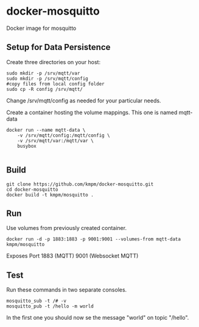docker-mosquitto
================

Docker image for mosquitto

## Setup for Data Persistence

Create three directories on your host:
```
sudo mkdir -p /srv/mqtt/var
sudo mkdir -p /srv/mqtt/config
#copy files from local config folder
sudo cp -R config /srv/mqtt/

```
Change /srv/mqtt/config as needed for your particular needs.


Create a container hosting the volume mappings.
This one is named mqtt-data
```
docker run --name mqtt-data \
    -v /srv/mqtt/config:/mqtt/config \
    -v /srv/mqtt/var:/mqtt/var \
    busybox
    
```


## Build

    git clone https://github.com/kmpm/docker-mosquitto.git
    cd docker-mosquitto
    docker build -t kmpm/mosquitto .
    

## Run
Use volumes from previously created container.

    docker run -d -p 1883:1883 -p 9001:9001 --volumes-from mqtt-data kmpm/mosquitto

Exposes Port 1883 (MQTT) 9001 (Websocket MQTT)



## Test
Run these commands in two separate consoles.

    mosquitto_sub -t /# -v
    mosquitto_pub -t /hello -m world
    
In the first one you should now se the message "world" on topic "/hello".